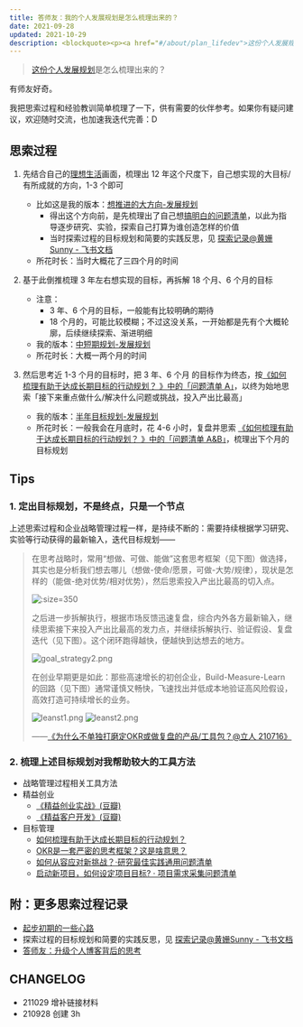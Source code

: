 ```yaml
---
title: 答师友：我的个人发展规划是怎么梳理出来的？
date: 2021-09-28
updated: 2021-10-29
description: <blockquote><p><a href="#/about/plan_lifedev">这份个人发展规划</a>是怎么梳理出来的？</p></blockquote><p>有师友好奇。</p><p>我把思索过程和经验教训简单梳理了一下，供有需要的伙伴参考。如果你有疑问建议，欢迎随时交流，也加速我迭代完善：D</p>
---
```


> [这份个人发展规划](/about/plan_lifedev)是怎么梳理出来的？

有师友好奇。

我把思索过程和经验教训简单梳理了一下，供有需要的伙伴参考。如果你有疑问建议，欢迎随时交流，也加速我迭代完善：D

## 思索过程


1. 先结合自己的[理想生活](/about/idealife)画面，梳理出 12 年这个尺度下，自己想实现的大目标/有所成就的方向，1-3 个即可
    - 比如这是我的版本：[想推进的大方向-发展规划](/about/plan_lifedev?id=longterm)
        - 得出这个方向前，是先梳理出了自己想[搞明白的问题清单](https://sunnylife.feishu.cn/wiki/wikcnEy7dsfx0hrcc7RJ123xceg?sheet=7e122f)，以此为指导逐步研究、实验，探索自己打算为谁创造怎样的价值
        - 当时探索过程的目标规划和简要的实践反思，见 [探索记录@黄姗Sunny - 飞书文档](https://sunnylife.feishu.cn/wiki/wikcnEy7dsfx0hrcc7RJ123xceg?sheet=FFqkNm&range=QTU6TDEw)
     - 所花时长：当时大概花了三四个月的时间

2. 基于此倒推梳理 3 年左右想实现的目标，再拆解 18 个月、6 个月的目标
    - 注意：
        - 3 年、6 个月的目标，一般能有比较明确的期待
        - 18 个月的，可能比较模糊；不过这没关系，一开始都是先有个大概轮廓，后续继续探索、渐进明细
    - 我的版本：[中短期规划-发展规划](/about/plan_lifedev?id=shorterm)
    - 所花时长：大概一两个月的时间

3. 然后思考近 1-3 个月的目标时，把 3 年、6 个月 的目标作为终态，按[《如何梳理有助于达成长期目标的行动规划？
   》中的「问题清单 A」](/cmty/tips_MBO_fromend?id=qlist_a)，以终为始地思索「接下来重点做什么/解决什么问题或挑战，投入产出比最高」
    - 我的版本：[半年目标规划-发展规划](/about/plan_lifedev?id=_6m)
    - 所花时长：一般我会在月底时，花 4-6 小时，复盘并思索 [《如何梳理有助于达成长期目标的行动规划？
      》中的「问题清单 A&B」](/cmty/tips_MBO_fromend?id=qlist_a)，梳理出下个月的目标规划


## Tips


### 1. 定出目标规划，不是终点，只是一个节点

上述思索过程和企业战略管理过程一样，是持续不断的：需要持续根据学习研究、实验等行动获得的最新输入，迭代目标规划——

> 在思考战略时，常用“想做、可做、能做”这套思考框架（见下图）做选择，其实也是分析我们想去哪儿（想做-使命/愿景，可做-大势/规律），现状是怎样的（能做-绝对优势/相对优势），然后思索投入产出比最高的切入点。
>
> ![](http://ishanshan.zoomquiet.top/clipping/goal_strategy6.png ':size=350')
>
> 之后进一步拆解执行，根据市场反馈迅速复盘，综合内外各方最新输入，继续思索接下来投入产出比最高的发力点，并继续拆解执行、验证假设、复盘迭代（见下图）。这个闭环跑得越快，便越快到达想去的地方。
>
> ![goal_strategy2.png](https://ishanshan.zoomquiet.top/clipping/goal_strategy2.png ':size=500')
>
> 在创业早期更是如此：那些高速增长的初创企业，Build-Measure-Learn 的回路（见下图）通常谨慎又畅快，飞速找出并低成本地验证高风险假设，高效打造可持续增长的业务。
>
> ![leanst1.png](https://ishanshan.zoomquiet.top/clipping/leanst1.png ':size=300')
> ![leanst2.png](https://ishanshan.zoomquiet.top/clipping/leanst2.png ':size=300')
>
>——[《为什么不单独打磨定OKR或做复盘的产品/工具包？@立人 210716》](/f_output/fb_lr_devseparate)


### 2. 梳理上述目标规划对我帮助较大的工具方法


- 战略管理过程相关工具方法
- 精益创业
    - [《精益创业实战》(豆瓣)](https://book.douban.com/subject/20505765/)
    - [《精益客户开发》(豆瓣)](https://book.douban.com/subject/26641506/)
- 目标管理
    - [如何梳理有助于达成长期目标的行动规划？](/cmty/tips_MBO_fromend)
    - [OKR是一套严密的思考框架？这是啥意思？](/cmty/tips_MBOKRframe)
    - [如何从容应对新挑战？·研究最佳实践通用问题清单](/cmty/tips_RES_BP)
    - [启动新项目，如何设定项目目标? · 项目需求采集问题清单](/cmty/infoq_pm_pre)


## 附：更多思索过程记录

- [起步初期的一些心路](/selfedu/review2021Q1?id=supportsys)
- 探索过程的目标规划和简要的实践反思，见 [探索记录@黄姗Sunny - 飞书文档](https://sunnylife.feishu.cn/wiki/wikcnEy7dsfx0hrcc7RJ123xceg?sheet=FFqkNm)
- [答师友：升级个人博客背后的思考](/mur/logOD_TRIZblogupd)




## CHANGELOG

- 211029 增补链接材料
- 210928 创建 3h
